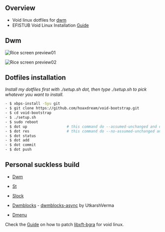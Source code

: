 ## Overview

* Void linux dotfiles for [dwm](http://suckless.org/)
* EFISTUB Void Linux Installation [Guide](https://github.com/hoaxdream/void-dots/blob/main/.config/dev/notes/VOID.md)

## Dwm

![Rice screen preview01](https://i.imgur.com/CgCDqQq.png)

![Rice screen preview02](https://i.imgur.com/JPoX6H9.png)

## Dotfiles installation

*Install my dotfiles first with ./setup.sh dot, then type ./setup.sh to pick whatever you want to install.*

```sh
- $ xbps-install -Syu git
- $ git clone https://github.com/hoaxdream/void-bootstrap.git
- $ cd void-bootstrap
- $ ./setup.sh
- $ sudo reboot
- $ dot up                  # this command do --assumed-unchanged and delete LICENSE, README.md in $HOME
- $ dot res                 # this command do --no-assumed-unchanged and restore LICENSE, README.md in $HOME
- $ dot status
- $ dot add
- $ dot commit
- $ dot push
```

## Personal suckless build

- [Dwm](https://github.com/hoaxdream/void-dwm)

- [St](https://github.com/hoaxdream/void-st)

- [Slock](https://github.com/hoaxdream/void-slock)

- [Dwmblocks](https://github.com/hoaxdream/void-dwmblocks) - [dwmblocks-async](https://github.com/UtkarshVerma/dwmblocks-async) by UtkarshVerma

- [Dmenu](https://github.com/hoaxdream/void-dmenu)

Check the [Guide](https://github.com/hoaxdream/void-dots/blob/main/.config/dev/notes/VOID.md) on how to patch [libxft-bgra](https://github.com/hoaxdream/void-dots/blob/main/.config/dev/patches/libXft-bgra/change.patch) for void linux.
